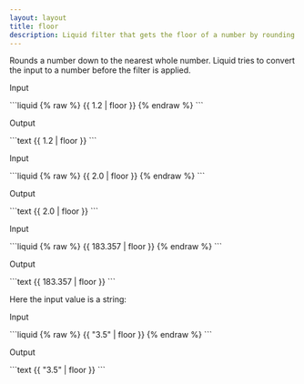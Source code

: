 ```yaml
---
layout: layout
title: floor
description: Liquid filter that gets the floor of a number by rounding down to the nearest integer.
---
```


Rounds a number down to the nearest whole number. Liquid tries to convert the input to a number before the filter is applied.

<p class="code-label">Input</p>
```liquid
{% raw %}
{{ 1.2 | floor }}
{% endraw %}
```

<p class="code-label">Output</p>
```text
{{ 1.2 | floor }}
```

<p class="code-label">Input</p>
```liquid
{% raw %}
{{ 2.0 | floor }}
{% endraw %}
```

<p class="code-label">Output</p>
```text
{{ 2.0 | floor }}
```

<p class="code-label">Input</p>
```liquid
{% raw %}
{{ 183.357 | floor }}
{% endraw %}
```

<p class="code-label">Output</p>
```text
{{ 183.357 | floor }}
```

Here the input value is a string:

<p class="code-label">Input</p>
```liquid
{% raw %}
{{ "3.5" | floor }}
{% endraw %}
```

<p class="code-label">Output</p>
```text
{{ "3.5" | floor }}
```

